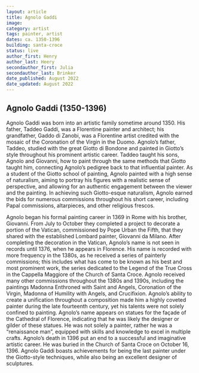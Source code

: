 ```yaml
---
layout: article
title: Agnolo Gaddi
image:
category: artist
tags: painter, artist
dates: ca. 1350-1396
building: santa-croce 
status: live
author_first: Henry
author_last: Heery
secondauthor_first: Julia
secondauthor_last: Brinker
date_published: August 2022
date_updated: August 2022
---
```



## Agnolo Gaddi (1350-1396)

Agnolo Gaddi was born into an artistic family sometime around 1350. His father, Taddeo Gaddi, was a Florentine painter and architect; his grandfather, Gaddo di Zanobi, was a Florentine artist credited with the mosaic of the Coronation of the Virgin in the Duomo. Agnolo’s father, Taddeo, studied with the great Giotto di Bondone and painted in Giotto’s style throughout his prominent artistic career. Taddeo taught his sons, Agnolo and Giovanni, how to paint through the same methods that Giotto taught him, connecting Agnolo’s pedigree back to that influential painter. As a student of the Giotto school of painting, Agnolo painted with a high sense of naturalism, aiming to portray his figures with a realistic sense of perspective, and allowing for an authentic engagement between the viewer and the painting. In achieving such Giotto-esque naturalism, Agnolo earned the bids for numerous commissions throughout his short career, including Papal commissions, altarpieces, and other religious frescos. 

Agnolo began his formal painting career in 1369 in Rome with his brother, Giovanni.  From July to October they completed a project to decorate a portion of the Vatican, commissioned by Pope Urban the Fifth, that they shared with the established Lombard painter, Giovanni da Milano.  After completing the decoration in the Vatican, Agnolo’s name is not seen in records until 1376, when he appears in Florence. His name is recorded with more frequency in the 1380s, as he received a series of painterly commissions; this includes what has come to be known as his best and most prominent work, the series dedicated to the Legend of the True Cross in the Cappella Maggiore of the Church of Santa Croce. Agnolo received many other commissions throughout the 1380s and 1390s, including the paintings Madonna Enthroned with Saint and Angels, Coronation of the Virgin, Madonna of Humility with Angels, and Crucifixion. Agnolo’s ability to create a unification throughout a composition made him a highly coveted painter during the late fourteenth century, yet his talents were not solely confined to painting. Agnolo’s name appears on statues for the façade of the Cathedral of Florence, indicating that he was likely the designer or gilder of these statues. He was not solely a painter, rather he was a “renaissance man”, equipped with skills and knowledge to excel in multiple crafts.  Agnolo’s death in 1396 put an end to a successful and imaginative artistic career. He was buried in the Church of Santa Croce on October 16, 1396.  Agnolo Gaddi boasts achievements for being the last painter under the Giotto-style techniques, while also being an excellent designer of sculptures.  
